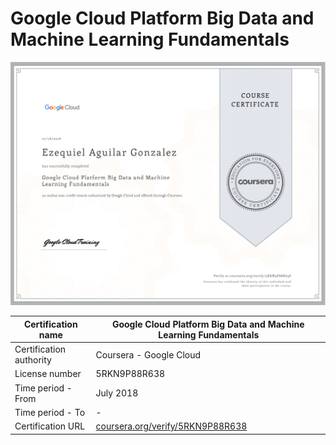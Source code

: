# Google Cloud Platform Big Data and Machine Learning Fundamentals
![Certificate](01-ezequiel-aguilar-gonzalez-google-cloud-platform-big-data-and-machine-learning-fundamentals.png)

|Certification name|    Google Cloud Platform Big Data and Machine Learning Fundamentals|
| --- | --- |
|Certification authority|Coursera - Google Cloud|
|License number| 5RKN9P88R638|
|Time period - From| July 2018|
|Time period - To| - |
|Certification URL|[coursera.org/verify/5RKN9P88R638](coursera.org/verify/5RKN9P88R638) |
